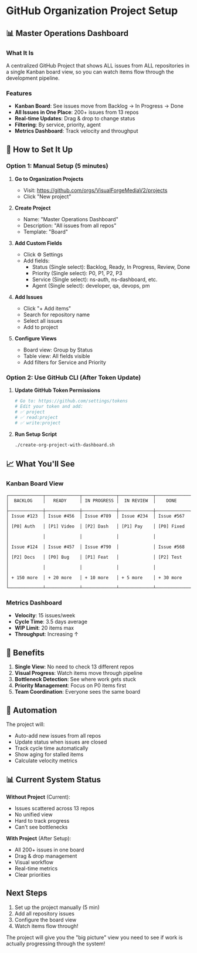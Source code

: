 # GitHub Organization Project Setup

## 📊 Master Operations Dashboard

### What It Is
A centralized GitHub Project that shows ALL issues from ALL repositories in a single Kanban board view, so you can watch items flow through the development pipeline.

### Features
- **Kanban Board**: See issues move from Backlog → In Progress → Done
- **All Issues in One Place**: 200+ issues from 13 repos
- **Real-time Updates**: Drag & drop to change status
- **Filtering**: By service, priority, agent
- **Metrics Dashboard**: Track velocity and throughput

## 🔧 How to Set It Up

### Option 1: Manual Setup (5 minutes)

1. **Go to Organization Projects**
   - Visit: https://github.com/orgs/VisualForgeMediaV2/projects
   - Click "New project"

2. **Create Project**
   - Name: "Master Operations Dashboard"
   - Description: "All issues from all repos"
   - Template: "Board"

3. **Add Custom Fields**
   - Click ⚙️ Settings
   - Add fields:
     - Status (Single select): Backlog, Ready, In Progress, Review, Done
     - Priority (Single select): P0, P1, P2, P3
     - Service (Single select): ns-auth, ns-dashboard, etc.
     - Agent (Single select): developer, qa, devops, pm

4. **Add Issues**
   - Click "+ Add items"
   - Search for repository name
   - Select all issues
   - Add to project

5. **Configure Views**
   - Board view: Group by Status
   - Table view: All fields visible
   - Add filters for Service and Priority

### Option 2: Use GitHub CLI (After Token Update)

1. **Update GitHub Token Permissions**
   ```bash
   # Go to: https://github.com/settings/tokens
   # Edit your token and add:
   # ✅ project
   # ✅ read:project
   # ✅ write:project
   ```

2. **Run Setup Script**
   ```bash
   ./create-org-project-with-dashboard.sh
   ```

## 📈 What You'll See

### Kanban Board View
```
┌─────────────┬─────────────┬─────────────┬─────────────┬─────────────┐
│  BACKLOG    │   READY     │ IN PROGRESS │  IN REVIEW  │    DONE     │
├─────────────┼─────────────┼─────────────┼─────────────┼─────────────┤
│ Issue #123  │ Issue #456  │ Issue #789  │ Issue #234  │ Issue #567  │
│ [P0] Auth   │ [P1] Video  │ [P2] Dash   │ [P1] Pay    │ [P0] Fixed  │
│             │             │             │             │             │
│ Issue #124  │ Issue #457  │ Issue #790  │             │ Issue #568  │
│ [P2] Docs   │ [P0] Bug    │ [P1] Feat   │             │ [P2] Test   │
│             │             │             │             │             │
│ + 150 more  │ + 20 more   │ + 10 more   │ + 5 more    │ + 30 more   │
└─────────────┴─────────────┴─────────────┴─────────────┴─────────────┘
```

### Metrics Dashboard
- **Velocity**: 15 issues/week
- **Cycle Time**: 3.5 days average
- **WIP Limit**: 20 items max
- **Throughput**: Increasing ↑

## 🎯 Benefits

1. **Single View**: No need to check 13 different repos
2. **Visual Progress**: Watch items move through pipeline
3. **Bottleneck Detection**: See where work gets stuck
4. **Priority Management**: Focus on P0 items first
5. **Team Coordination**: Everyone sees the same board

## 🤖 Automation

The project will:
- Auto-add new issues from all repos
- Update status when issues are closed
- Track cycle time automatically
- Show aging for stalled items
- Calculate velocity metrics

## 📊 Current System Status

**Without Project** (Current):
- Issues scattered across 13 repos
- No unified view
- Hard to track progress
- Can't see bottlenecks

**With Project** (After Setup):
- All 200+ issues in one board
- Drag & drop management
- Visual workflow
- Real-time metrics
- Clear priorities

## Next Steps

1. Set up the project manually (5 min)
2. Add all repository issues
3. Configure the board view
4. Watch items flow through!

The project will give you the "big picture" view you need to see if work is actually progressing through the system!